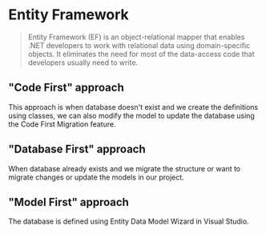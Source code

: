 # Entity Framework
> Entity Framework (EF) is an object-relational mapper that enables .NET developers to work with relational data using domain-specific objects. It eliminates the need for most of the data-access code that developers usually need to write.

## "Code First" approach
This approach is when database doesn't exist and we create the definitions using classes, we can also modify the model to update the database using the Code First Migration feature.

## "Database First" approach
When database already exists and we migrate the structure or want to migrate changes or update the models in our project.

## "Model First" approach
The database is defined using Entity Data Model Wizard in Visual Studio.
